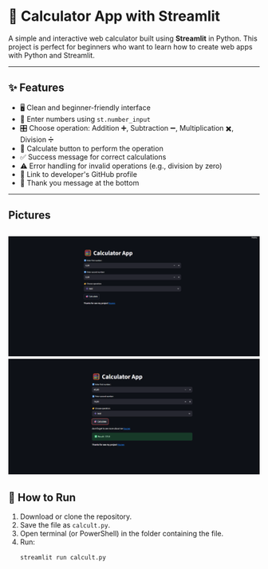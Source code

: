 # 🧮 Calculator App with Streamlit

A simple and interactive web calculator built using **Streamlit** in Python. This project is perfect for beginners who want to learn how to create web apps with Python and Streamlit.  

---

## ✨ Features

- 🖥️ Clean and beginner-friendly interface  
- 🔢 Enter numbers using `st.number_input`  
- 🎛️ Choose operation: Addition ➕, Subtraction ➖, Multiplication ✖️, Division ➗  
- 🎯 Calculate button to perform the operation  
- ✅ Success message for correct calculations  
- ⚠️ Error handling for invalid operations (e.g., division by zero)  
- 🔗 Link to developer's GitHub profile  
- 🙌 Thank you message at the bottom  

---
## Pictures
![Calculator App Screenshot](https://raw.githubusercontent.com/younessaidi/Calculator-App/refs/heads/main/png1.png)
![Calculator App Screenshot2](https://raw.githubusercontent.com/younessaidi/Calculator-App/refs/heads/main/png2.png)
---
## 🚀 How to Run

1. Download or clone the repository.  
2. Save the file as `calcult.py`.  
3. Open terminal (or PowerShell) in the folder containing the file.  
4. Run:  
   ```Python
   streamlit run calcult.py
